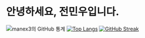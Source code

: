 # 안녕하세요, 전민우입니다.


![ manex3의 GitHub 통계 ](https://github-readme-stats.vercel.app/api?username=manex3&hide=contribs,prs) 
[![Top Langs](https://github-readme-stats.vercel.app/api/top-langs/?username=manex3&layout=compact)](https://github.com/anuraghazra/github-readme-stats)
<a href="https://git.io/streak-stats"><img src="https://github-readme-streak-stats.herokuapp.com?user=manex3" alt="GitHub Streak" /></a>      

